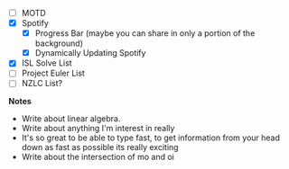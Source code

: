 - [ ] MOTD
- [x] Spotify 
    - [x] Progress Bar (maybe you can share in only a portion of the background)
    - [x] Dynamically Updating Spotify
- [x] ISL Solve List
- [ ] Project Euler List
- [ ] NZLC List?
  
**Notes**
- Write about linear algebra.
- Write about anything I'm interest in really
- It's so great to be able to type fast, to get information from your head down as fast as possible its really exciting
- Write about the intersection of mo and oi
